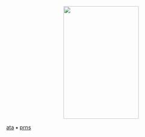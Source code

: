 <div align="center"> 

<img src="https://files.catbox.moe/zdowt7.png" width="200" height="300" />

</div> 

[ata](https://kayyoko.atabook.org) ⭑ [prns](https://en.pronouns.page/@kayyoko)
